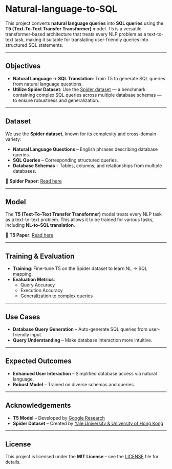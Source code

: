 # Natural-language-to-SQL

This project converts **natural language queries** into **SQL queries** using the **T5 (Text-To-Text Transfer Transformer)** model. T5 is a versatile transformer-based architecture that treats every NLP problem as a text-to-text task, making it suitable for translating user-friendly queries into structured SQL statements.

---

##  Objectives
- **Natural Language → SQL Translation**: Train T5 to generate SQL queries from natural language questions.
- **Utilize Spider Dataset**: Use the [Spider dataset](https://yale-lily.github.io/spider) — a benchmark containing complex SQL queries across multiple database schemas — to ensure robustness and generalization.

---

##  Dataset
We use the **Spider dataset**, known for its complexity and cross-domain variety:

- **Natural Language Questions** – English phrases describing database queries.
- **SQL Queries** – Corresponding structured queries.
- **Database Schemas** – Tables, columns, and relationships from multiple databases.

📄 **Spider Paper**: [Read here](https://yale-lily.github.io/spider)

---

##  Model
The **T5 (Text-To-Text Transfer Transformer)** model treats every NLP task as a text-to-text problem. This allows it to be trained for various tasks, including **NL-to-SQL translation**.

📄 **T5 Paper**: [Read here](https://arxiv.org/abs/1910.10683)

---

##  Training & Evaluation
- **Training**: Fine-tune T5 on the Spider dataset to learn NL → SQL mapping.
- **Evaluation Metrics**:
  - Query Accuracy
  - Execution Accuracy
  - Generalization to complex queries

---

##  Use Cases
- **Database Query Generation** – Auto-generate SQL queries from user-friendly input.
- **Query Understanding** – Make database interaction more intuitive.

---

##  Expected Outcomes
- **Enhanced User Interaction** – Simplified database access via natural language.
- **Robust Model** – Trained on diverse schemas and queries.

---

##  Acknowledgements
- **T5 Model** – Developed by [Google Research](https://arxiv.org/abs/1910.10683)
- **Spider Dataset** – Created by [Yale University & University of Hong Kong](https://yale-lily.github.io/spider)

---

##  License
This project is licensed under the **MIT License** – see the [LICENSE](LICENSE) file for details.
